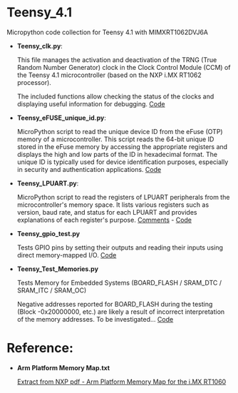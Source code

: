# Teensy_4.1
Micropython code collection for Teensy 4.1 with MIMXRT1062DVJ6A

- **Teensy_clk.py**: 
  
    This file manages the activation and deactivation of the TRNG (True Random Number Generator) clock in the Clock Control Module (CCM) of the Teensy 4.1 microcontroller        (based on the NXP i.MX RT1062 processor).
  
    The included functions allow checking the status of the clocks and displaying useful information for debugging. [Code](https://github.com/MicroControleurMonde/Teensy_4.1/blob/main/Teensy_clk.py)
  
- **Teensy_eFUSE_unique_id.py**:

    MicroPython script to read the unique device ID from the eFuse (OTP) memory of a microcontroller. This script reads the 64-bit unique ID stored in the eFuse memory by       accessing the appropriate registers and displays the high and low parts of the ID in hexadecimal format.
    The unique ID is typically used for device identification purposes, especially in security and authentication applications. [Code](https://github.com/MicroControleurMonde/Teensy_4.1/blob/main/Teensy_eFUSE_unique_id.py)

- **Teensy_LPUART.py**:
  
    MicroPython script to read the registers of LPUART peripherals from the microcontroller's memory space. It lists various registers such as version, baud rate, and status
    for each LPUART and provides explanations of each register's purpose. [Comments](https://github.com/MicroControleurMonde/Teensy_4.1/blob/main/Teesny_LUPART.md) - [Code](https://github.com/MicroControleurMonde/Teensy_4.1/blob/main/Teensy_LPUART.py)
  
- **Teensy_gpio_test.py**
  
    Tests GPIO pins by setting their outputs and reading their inputs using direct memory-mapped I/O. [Code](https://github.com/MicroControleurMonde/Teensy_4.1/blob/main/Teensy_gpio_test.py)
  
- **Teensy_Test_Memories.py**

    Tests Memory for Embedded Systems (BOARD_FLASH / SRAM_DTC / SRAM_ITC / SRAM_OC)

    Negative addresses reported for BOARD_FLASH during the testing (Block -0x20000000, etc.) are likely a result of  incorrect interpretation of the memory addresses. To be investigated... [Code](https://github.com/MicroControleurMonde/Teensy_4.1/blob/main/Teensy_Test_Memories.py)

  
# Reference:

- **Arm Platform Memory Map.txt**

    [Extract from NXP pdf - Arm Platform Memory Map for the i.MX RT1060](https://github.com/MicroControleurMonde/Teensy_4.1/blob/main/Arm%20Platform%20Memory%20Map.txt)
